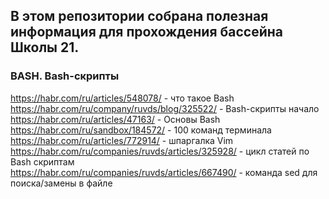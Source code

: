 ## В этом репозитории собрана полезная информация для прохождения бассейна Школы 21.

### BASH. Bash-скрипты
https://habr.com/ru/articles/548078/ - что такое Bash <br>
https://habr.com/ru/company/ruvds/blog/325522/ - Bash-скрипты начало <br>
https://habr.com/ru/articles/47163/ - Основы Bash <br>
https://habr.com/ru/sandbox/184572/ - 100 команд терминала <br>
https://habr.com/ru/articles/772914/ - шпаргалка Vim <br>
https://habr.com/ru/companies/ruvds/articles/325928/ - цикл статей по Bash скриптам <br>
https://habr.com/ru/companies/ruvds/articles/667490/ - команда sed для поиска/замены в файле
